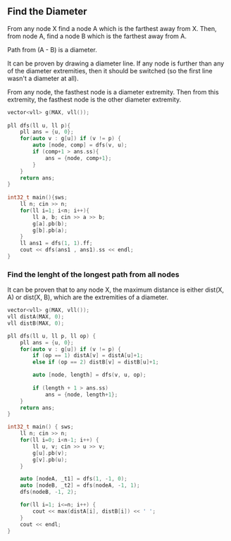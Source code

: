 ## Find the Diameter

From any node X find a node A which is the farthest away from X.
Then, from node A, find a node B which is the farthest away from A. 

Path from (A - B) is a diameter.

It can be proven by drawing a diameter line. If any node is further than any of the diameter extremities, then it should be switched (so the first line wasn't a diameter at all).

From any node, the fasthest node is a diameter extremity. Then from this extremity, the fasthest node is the other diameter extremity.

```cpp
vector<vll> g(MAX, vll());
 
pll dfs(ll u, ll p){
    pll ans = {u, 0};
    for(auto v : g[u]) if (v != p) {
        auto [node, comp] = dfs(v, u);
        if (comp+1 > ans.ss){
            ans = {node, comp+1};
        }
    }
    return ans;
}
 
int32_t main(){sws;
    ll n; cin >> n;
    for(ll i=1; i<n; i++){
        ll a, b; cin >> a >> b;
        g[a].pb(b);
        g[b].pb(a);
    }
    ll ans1 = dfs(1, 1).ff;
    cout << dfs(ans1 , ans1).ss << endl;
}
```

### Find the lenght of the longest path from all nodes

It can be proven that to any node X, the maximum distance is either dist(X, A) or dist(X, B), which are the extremities of a diameter.

```cpp
vector<vll> g(MAX, vll());
vll distA(MAX, 0);
vll distB(MAX, 0);

pll dfs(ll u, ll p, ll op) {
    pll ans = {u, 0};
    for(auto v : g[u]) if (v != p) {
        if (op == 1) distA[v] = distA[u]+1;
        else if (op == 2) distB[v] = distB[u]+1;

        auto [node, length] = dfs(v, u, op);
        
        if (length + 1 > ans.ss)
            ans = {node, length+1};
    }
    return ans;
}

int32_t main() { sws;
    ll n; cin >> n;
    for(ll i=0; i<n-1; i++) {
        ll u, v; cin >> u >> v;
        g[u].pb(v);
        g[v].pb(u);
    }

    auto [nodeA, _t1] = dfs(1, -1, 0);
    auto [nodeB, _t2] = dfs(nodeA, -1, 1);
    dfs(nodeB, -1, 2);

    for(ll i=1; i<=n; i++) {
        cout << max(distA[i], distB[i]) << ' '; 
    }
    cout << endl;
}   
```